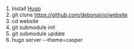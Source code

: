 1. Install [Hugo](https://github.com/spf13/hugo/releases)
2. git clone https://github.com/debonairio/website
3. cd website
4. git submodule init
5. git submodule update
6. hugo server --theme=casper
